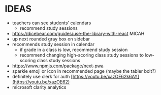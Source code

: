 # IDEAS

-   teachers can see students' calendars
    -   recommend study sessions
-   <https://dicebear.com/guides/use-the-library-with-react> MICAH
-   up next rounded gray box on sidebar
-   recommends study session in calendar
    -   if grade in a class is low, recommend study session
    -   recommend changing high-scoring class study sessions to low-scoring class study sessions
-   <https://www.npmjs.com/package/next-pwa>
-   sparkle emoji or icon in recommended page (maybe the tabler bolt?)
-   definitely use clerk for auth [https://youtu.be/xazOE62k6AY](https://youtu.be/xazOE62)
-   microsoft clarity analytics
